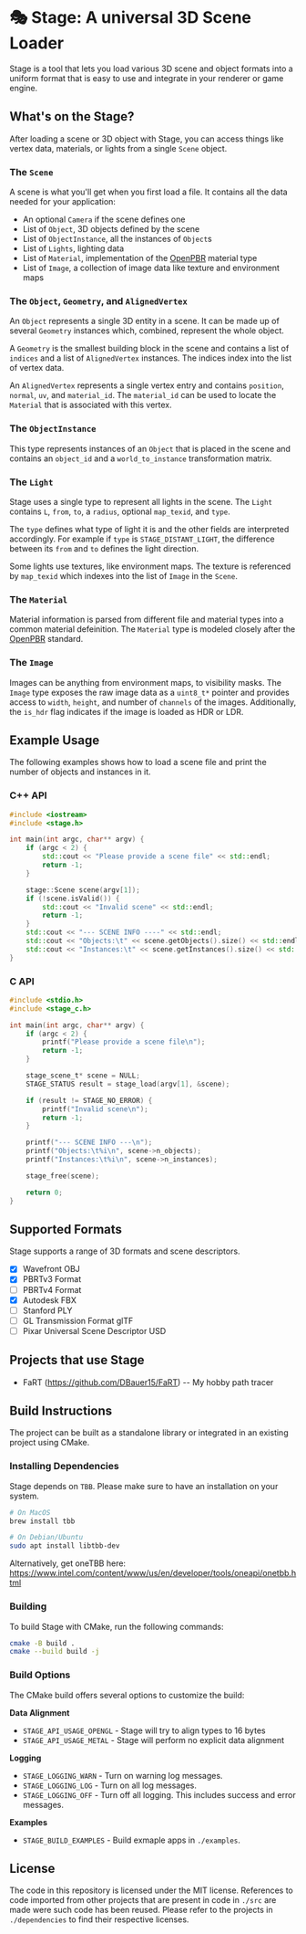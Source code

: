 # 🎭 Stage: A universal 3D Scene Loader
Stage is a tool that lets you load various 3D scene and object formats into a uniform format that is easy to use and integrate in your renderer or game engine.

## What's on the Stage?
After loading a scene or 3D object with Stage, you can access things like vertex data, materials, or lights from a single `Scene` object.

### The `Scene`
A scene is what you'll get when you first load a file. It contains all the data needed for your application:

* An optional `Camera` if the scene defines one
* List of `Object`, 3D objects defined by the scene
* List of `ObjectInstance`, all the instances of `Object`s
* List of `Lights`, lighting data
* List of `Material`, implementation of the [OpenPBR](https://github.com/AcademySoftwareFoundation/OpenPBR) material type
* List of `Image`, a collection of image data like texture and environment maps

### The `Object`, `Geometry`, and `AlignedVertex`
An `Object` represents a single 3D entity in a scene. It can be made up of several `Geometry` instances which, combined, represent the whole object.

A `Geometry` is the smallest building block in the scene and contains a list of `indices` and a list of `AlignedVertex` instances. The indices index into the list of vertex data.

An `AlignedVertex` represents a single vertex entry and contains `position`, `normal`, `uv`, and `material_id`. The `material_id` can be used to locate the `Material` that is associated with this vertex.

### The `ObjectInstance`
This type represents instances of an `Object` that is placed in the scene and contains an `object_id` and a `world_to_instance` transformation matrix.

### The `Light`
Stage uses a single type to represent all lights in the scene. The `Light` contains `L`, `from`, `to`, a `radius`, optional `map_texid`, and `type`.

The `type` defines what type of light it is and the other fields are interpreted accordingly. For example if `type` is `STAGE_DISTANT_LIGHT`, the difference between its `from` and `to` defines the light direction.

Some lights use textures, like environment maps. The texture is referenced by `map_texid` which indexes into the list of `Image` in the `Scene`.

### The `Material`
Material information is parsed from different file and material types into a common material defeinition. The `Material` type is modeled closely after the [OpenPBR](https://github.com/AcademySoftwareFoundation/OpenPBR) standard.

### The `Image`
Images can be anything from environment maps, to visibility masks. The `Image` type exposes the raw image data as a `uint8_t*` pointer and provides access to `width`, `height`, and number of `channels` of the images. Additionally, the `is_hdr` flag indicates if the image is loaded as HDR or LDR.

## Example Usage
The following examples shows how to load a scene file and print the number of objects and instances in it.

### C++ API
```cpp
#include <iostream>
#include <stage.h>

int main(int argc, char** argv) {
    if (argc < 2) {
        std::cout << "Please provide a scene file" << std::endl;
        return -1;
    }

    stage::Scene scene(argv[1]);
    if (!scene.isValid()) {
        std::cout << "Invalid scene" << std::endl;
        return -1;
    }
    std::cout << "--- SCENE INFO ----" << std::endl;
    std::cout << "Objects:\t" << scene.getObjects().size() << std::endl;
    std::cout << "Instances:\t" << scene.getInstances().size() << std::endl;
}
```

### C API
```c
#include <stdio.h>
#include <stage_c.h>

int main(int argc, char** argv) {
    if (argc < 2) {
        printf("Please provide a scene file\n");
        return -1;
    }

    stage_scene_t* scene = NULL;
    STAGE_STATUS result = stage_load(argv[1], &scene);

    if (result != STAGE_NO_ERROR) {
        printf("Invalid scene\n");
        return -1;
    }

    printf("--- SCENE INFO ---\n");
    printf("Objects:\t%i\n", scene->n_objects);
    printf("Instances:\t%i\n", scene->n_instances);

    stage_free(scene);

    return 0;
}
```

## Supported Formats
Stage supports a range of 3D formats and scene descriptors.

- [X] Wavefront OBJ
- [X] PBRTv3 Format
- [ ] PBRTv4 Format
- [X] Autodesk FBX
- [ ] Stanford PLY
- [ ] GL Transmission Format glTF
- [ ] Pixar Universal Scene Descriptor USD

## Projects that use Stage
* FaRT (https://github.com/DBauer15/FaRT) -- My hobby path tracer

## Build Instructions
The project can be built as a standalone library or integrated in an existing project using CMake. 

### Installing Dependencies
Stage depends on `TBB`. Please make sure to have an installation on your system. 

```bash
# On MacOS
brew install tbb

# On Debian/Ubuntu
sudo apt install libtbb-dev
```

Alternatively, get oneTBB here: https://www.intel.com/content/www/us/en/developer/tools/oneapi/onetbb.html

### Building
To build Stage with CMake, run the following commands:

```bash
cmake -B build .
cmake --build build -j
```

### Build Options
The CMake build offers several options to customize the build:

**Data Alignment**
* `STAGE_API_USAGE_OPENGL` - Stage will try to align types to 16 bytes
* `STAGE_API_USAGE_METAL` - Stage will perform no explicit data alignment

**Logging**
* `STAGE_LOGGING_WARN` - Turn on warning log messages.
* `STAGE_LOGGING_LOG` - Turn on all log messages.
* `STAGE_LOGGING_OFF` - Turn off all logging. This includes success and error messages.

**Examples**
* `STAGE_BUILD_EXAMPLES` - Build exmaple apps in `./examples`.

## License
The code in this repository is licensed under the MIT license.
References to code imported from other projects that are present in code in `./src` are made were such code has been reused.
Please refer to the projects in `./dependencies` to find their respective licenses.
